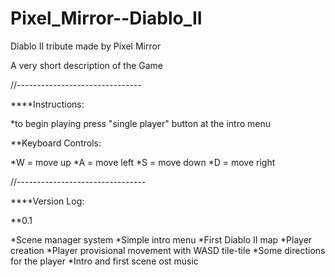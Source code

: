# Pixel_Mirror--Diablo_II
Diablo II tribute made by Pixel Mirror

A very short description of the Game

//-------------------------------

****Instructions:

*to begin playing press "single player" button at the intro menu

**Keyboard Controls:

*W = move up
*A = move left
*S = move down
*D = move right

//--------------------------------

****Version Log:

**0.1
	
*Scene manager system
*Simple intro menu
*First Diablo II map
*Player creation
*Player provisional movement with WASD tile-tile
*Some directions for the player
*Intro and first scene ost music

